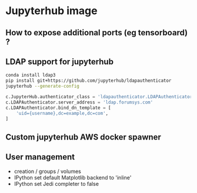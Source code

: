 # Jupyterhub image

## How to expose additional ports (eg tensorboard) ?

## LDAP support for jupyterhub

  ```sh
  conda install ldap3
  pip install git+https://github.com/jupyterhub/ldapauthenticator
  jupyterhub --generate-config
  ```

  ```python
  c.JupyterHub.authenticator_class = 'ldapauthenticator.LDAPAuthenticator'
  c.LDAPAuthenticator.server_address = 'ldap.forumsys.com'
  c.LDAPAuthenticator.bind_dn_template = [
      'uid={username},dc=example,dc=com',
  ]
  ```

## Custom jupyterhub AWS docker spawner

## User management
* creation / groups / volumes
* IPython set default Matplotlib backend to 'inline'
* IPython set Jedi completer to false

